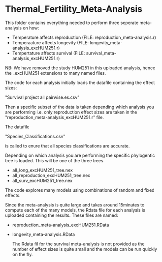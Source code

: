 # Thermal_Fertility_Meta-Analysis

This folder contains everything needed to perform three seperate meta-analysis on how:

  - Temperature affects reproduction     (FILE: reproduction_meta-analysis.r)
  - Temperaature affects longevity       (FILE: longevity_meta-analysis_excHUM251.r)
  - Tempertature affects survival        (FILE: survival_meta-analysis_excHUM251.r)

NB: We have removed the study HUM251 in this uploaded analysis, hence the _excHUM251 extensions to many named files. 

  The code for each analysis initially loads the datafile containing the effect sizes:
  
"Survival project all pairwise.es.csv" 
  
  Then a specific subset of the data is taken depending which analysis you are performing i.e. only reproduction effect sizes are taken in the "reproduction_meta-analysis_excHUM251.r" file.

  The datafile 

"Species_Classifications.csv"

is called to enure that all species classifications are accurate.

  Depending on which analysis you are performing the specific phylogentic tree is loaded. This will be one of the three trees
   - all_long_excHUM251_tree.nex
   - all_reproduction_excHUM251_tree.nex
   - all_surv_excHUM251_tree.nex

   The code explores many models using combinations of random and fixed effects. 

   Since the meta-analysis is quite large and takes around 15minutes to compute each of the many models, the Rdata file for each analysis is uploaded containing the results. These files are named:

   - reproduction_meta-analysis_excHUM251.RData
   - longevity_meta-analysis.RData

     The Rdata fil for the survival meta-analysis is not provided as the number of effect sizes is quite small and the models can be run quickly on the fly.  
